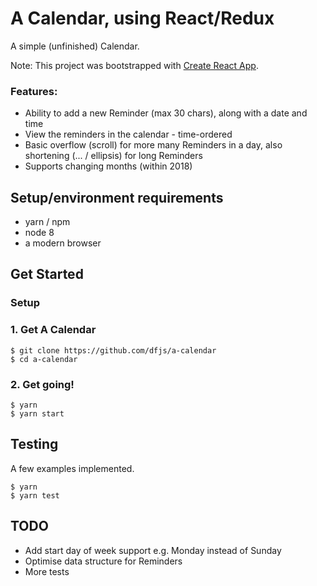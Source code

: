 # A Calendar, using React/Redux

A simple (unfinished) Calendar.

Note: This project was bootstrapped with [Create React App](https://github.com/facebookincubator/create-react-app).

### Features:

- Ability to add a new Reminder (max 30 chars), along with a date and time
- View the reminders in the calendar - time-ordered
- Basic overflow (scroll) for more many Reminders in a day, also shortening (... / ellipsis) for long Reminders
- Supports changing months (within 2018)


## Setup/environment requirements

- yarn / npm
- node 8
- a modern browser


## Get Started

### Setup

### 1. Get A Calendar

```
$ git clone https://github.com/dfjs/a-calendar
$ cd a-calendar
```

### 2. Get going!

```
$ yarn
$ yarn start
```

## Testing

A few examples implemented.

```
$ yarn
$ yarn test
```


## TODO

- Add start day of week support e.g. Monday instead of Sunday
- Optimise data structure for Reminders
- More tests
